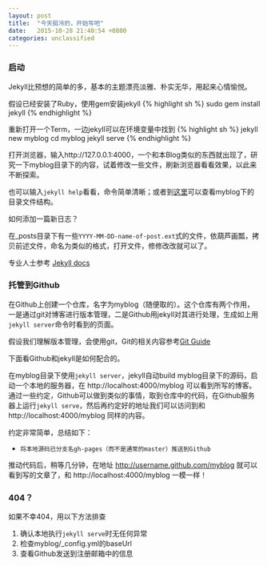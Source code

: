 ```yaml
---
layout: post
title:  "今天挺冷的，开始写吧"
date:   2015-10-28 21:40:54 +0800
categories: unclassified
---
```

### 启动

Jekyll比预想的简单的多，基本的主题漂亮淡雅、朴实无华，用起来心情愉悦。

假设已经安装了Ruby，使用gem安装jekyll
{% highlight sh %}
sudo gem install jekyll
{% endhighlight %}

重新打开一个Term，一边jekyll可以在环境变量中找到
{% highlight sh %}
jekyll new myblog
cd myblog
jekyll serve
{% endhighlight %}

打开浏览器，输入http://127.0.0.1:4000，一个和本Blog类似的东西就出现了，研究一下myblog目录下的内容，试着修改一些文件，刷新浏览器看看效果，以此来不断探索。

也可以输入`jekyll help`看看，命令简单清晰；或者到[这里][jekyll-structure]可以查看myblog下的目录文件结构。

如何添加一篇新日志？

在_posts目录下有一些`YYYY-MM-DD-name-of-post.ext`式的文件，依葫芦画瓢，拷贝前述文件，命名为类似的格式，打开文件，修修改改就可以了。

专业人士参考 [Jekyll docs][jekyll-docs]

### 托管到Github

在Github上创建一个仓库，名字为myblog（随便取的）。这个仓库有两个作用，一是通过git对博客进行版本管理，二是Github用jekyll对其进行处理，生成如上用`jekyll server`命令时看到的页面。

假设我们理解版本管理，会使用git，Git的相关内容参考[Git Guide][git-guide]

下面看Github和jekyll是如何配合的。

在myblog目录下使用`jekyll server`，jekyll自动build myblog目录下的源码，启动一个本地的服务器，在 http://localhost:4000/myblog 可以看到所写的博客。通过一些约定，Github可以做到类似的事情，取到仓库中的代码，在Github服务器上运行`jekyll serve`，然后再约定好的地址我们可以访问到和 http://localhost:4000/myblog 同样的内容。

约定非常简单，总结如下：

 * `将本地源码已分支名gh-pages（而不是通常的master）推送到Github`

推动代码后，稍等几分钟，在地址 http://username.github.com/myblog 就可以看到写的文章了，和 http://localhost:4000/myblog 一模一样！

### 404？

如果不幸404，用以下方法排查

 1. 确认本地执行`jekyll serve`时无任何异常
 2. 检查myblog/_config.yml的baseUrl
 3. 查看Github发送到注册邮箱中的信息

[git-guide]: http://www.bootcss.com/p/git-guide/
[jekyll-docs]: http://jekyllrb.com/docs/home
[jekyll-structure]: http://jekyllrb.com/docs/structure/
